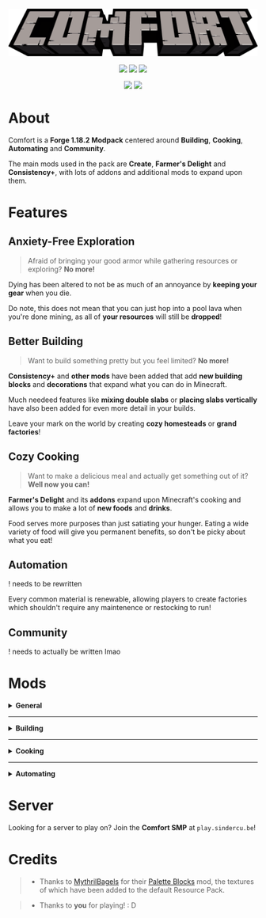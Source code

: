 <p align="center">
<img src="assets/logo.png">
</p>

<p align="center">
<img src="https://img.shields.io/badge/MC%20Version-1.18.2-*?style=for-the-badge&color=e1dcd7">
<img src="https://img.shields.io/badge/Mod%20Loader-Forge-*?style=for-the-badge&color=e1dcd7">
<img src="https://img.shields.io/github/v/tag/sindercube/comfort?color=e1dcd7&label=Release&style=for-the-badge">
</p>

<p align="center">
<a href="https://www.curseforge.com/minecraft/modpacks/comfort-smp"><img src="https://img.shields.io/badge/%20-Curseforge-*?style=for-the-badge&color=e1dcd7&logo=curseforge"></a>
<a href="https://www.curseforge.com/minecraft/modpacks/comfort-smp"><img src="https://img.shields.io/badge/CF-Curseforge-*?style=for-the-badge&color=e1dcd7&logo=github"></a>
</p>

# About

Comfort is a **Forge 1.18.2 Modpack** centered around **Building**, **Cooking**, **Automating** and **Community**.

The main mods used in the pack are **Create**, **Farmer's Delight** and **Consistency+**, with lots of addons and additional mods to expand upon them.

# Features



## Anxiety-Free Exploration

> Afraid of bringing your good armor while gathering resources or exploring? **No more!**

Dying has been altered to not be as much of an annoyance by **keeping your gear** when you die.

Do note, this does not mean that you can just hop into a pool lava when you're done mining, as all of **your resources** will still be **dropped**!

## Better Building

> Want to build something pretty but you feel limited? **No more!**

**Consistency+** and **other mods** have been added that add **new building blocks** and **decorations** that expand what you can do in Minecraft.

Much needeed features like **mixing double slabs** or **placing slabs vertically** have also been added for even more detail in your builds.

Leave your mark on the world by creating **cozy homesteads** or **grand factories**!

## Cozy Cooking

> Want to make a delicious meal and actually get something out of it? **Well now you can!**

**Farmer's Delight** and its **addons** expand upon Minecraft's cooking and allows you to make a lot of **new foods** and **drinks**.

Food serves more purposes than just satiating your hunger. Eating a wide variety of food will give you permanent benefits, so don't be picky about what you eat!

## Automation

! needs to be rewritten

Every common material is renewable, allowing players to create factories which shouldn't require any maintenence or restocking to run!

## Community

! needs to actually be written lmao

# Mods

<details>
<summary><b>General</b></summary>

<ul>
    <li><a href="">Abnormals</a></li>
    <li><a href="https://www.curseforge.com/minecraft/mc-mods/allurement">Allurement</a></li>
    <li><a href="https://www.curseforge.com/minecraft/mc-mods/antique-atlas">Antique Atlas</a></li>
    <li><a href="https://www.curseforge.com/minecraft/mc-mods/artifacts">Artifacts</a></li>
    <li><a href="">Environmental</a></li>
    <li><a href="">Infernal Expansion</a></li>
    <li><a href="">Haunted Harvest</a></li>
    <li><a href="https://www.curseforge.com/minecraft/mc-mods/mannequins">Mannequins</a></li>
    <li><a href="https://www.curseforge.com/minecraft/mc-mods/cc-tweaked">ComputerCraft: Tweaked</a></li>
    <li><a href="https://www.curseforge.com/minecraft/mc-mods/continents">Continents</a></li>
    <li><a href="https://www.curseforge.com/minecraft/mc-mods/domestication-innovation">Domestication Innovation</a></li>
    <li><a href="https://www.curseforge.com/minecraft/mc-mods/ender-mail">Ender Mail</a></li>
    <li><a href="https://www.curseforge.com/minecraft/mc-mods/goblin-traders">Goblin Traders</a></li>
    <li><a href="https://www.curseforge.com/minecraft/mc-mods/guns-without-roses">Guns Without Roses</a></li>
    <li><a href="https://www.curseforge.com/minecraft/mc-mods/labels">Storage Labels</a></li>
    <li><a href="https://www.curseforge.com/minecraft/mc-mods/quark">Quark</a></li>
    <li><a href="https://www.curseforge.com/minecraft/mc-mods/serene-seasons">Serene Seasons</a></li>
    <li><a href="https://www.curseforge.com/minecraft/mc-mods/supplementaries">Supplementaries</a></li>
    <li><a href="https://www.curseforge.com/minecraft/mc-mods/unvoted-shelved">Unvoted and Shelved</a></li>
    <li><a href="https://www.curseforge.com/minecraft/mc-mods/waystones">Waystones</a></li>
</ul>

</details>

---

<details>
<summary><b>Building</b></summary>

<ul>
    <li><a href="https://www.curseforge.com/minecraft/mc-mods/architects-palette">Architect's Palette</a></li>
    <li><a href="https://www.curseforge.com/minecraft/mc-mods/bagels-palette-blocks">Bagel's Palette Blocks</a></li>
    <li><a href="https://www.curseforge.com/minecraft/mc-mods/clayworks">Clayworks</a></li>
    <li><a href="https://www.curseforge.com/minecraft/mc-mods/consistencyplus">Consistency+</a></li>
    <li><a href="https://www.curseforge.com/minecraft/mc-mods/dustrial-decor">'Dustrial Decor</a></li>
    <li><a href="https://www.curseforge.com/minecraft/mc-mods/immersive-weathering">Immersive Weathering</a></li>
    <li><a href="https://www.curseforge.com/minecraft/mc-mods/moyai">Moyai</a></li>
    <li><a href="https://www.curseforge.com/minecraft/mc-mods/sooty-chimneys">Sooty Chimneys</a></li>
    <li><a href="https://www.curseforge.com/minecraft/mc-mods/twigs">Twigs</a></li>
</ul>

</details>

---

<details>
<summary><b>Cooking</b></summary>

<ul>
    <li><a href="https://www.curseforge.com/minecraft/mc-mods/farmers-delight">Farmer's Delight</a>
    <ul>
        <li><a href="https://www.curseforge.com/minecraft/mc-mods/brewin-and-chewin">Brewin' and Chewin'</a></li>
        <li><a href="https://www.curseforge.com/minecraft/mc-mods/farmers-bundle-of-joy">Bundle of Joy</a></li>
        <li><a href="https://www.curseforge.com/minecraft/mc-mods/farmers-delight">Farmer's Delight</a></li>
        <li><a href="https://www.curseforge.com/minecraft/mc-mods/farmers-respite">Farmer's Respite</a></li>
        <li><a href="https://www.curseforge.com/minecraft/mc-mods/miners-delight">Miner's Delight</a></li>
    </ul>
    </li>
    <li><a href="https://www.curseforge.com/minecraft/mc-mods/incubation">Incubation</a></li>
    <li><a href="https://www.curseforge.com/minecraft/mc-mods/le-fishe-exotique-au-chocolat">Le Fishe Exotique Au Chocolat</a></li>
</ul>

</details>

---

<details>
<summary><b>Automating</b></summary>

<ul>
    <li><a href="https://www.curseforge.com/minecraft/mc-mods/create">Create</a>
    <ul>
        <li><a href="https://www.curseforge.com/minecraft/mc-mods/create-central-kitchen">Central Kitchen</a></li>
        <li><a href="https://www.curseforge.com/minecraft/mc-mods/create-confectionery">Confectionery</a></li>
        <li><a href="https://www.curseforge.com/minecraft/mc-mods/create-crystal-clear">Crystal Clear</a></li>
        <li><a href="https://www.curseforge.com/minecraft/mc-mods/create-deco">Decorations</a></li>
        <li><a href="https://www.curseforge.com/minecraft/mc-mods/create-enchantment-industry">Enchantment Industry</a></li>
        <li><a href="https://www.curseforge.com/minecraft/mc-mods/create-stuff-additions">Stuff and Additions</a></li>
        <li><a href="https://www.curseforge.com/minecraft/mc-mods/cccbridge">ComputerCraft Bridge</a></li>
        <li><a href="">Steam 'n Rails</a></li>
    </ul>
    </li>
</ul>

</details>

# Server

Looking for a server to play on? Join the **Comfort SMP** at `play.sindercu.be`!

# Credits

> - Thanks to [MythrilBagels](https://twitter.com/MythrilBagels) for their [Palette Blocks](https://www.curseforge.com/minecraft/mc-mods/bagels-palette-blocks/) mod, the textures of which have been added to the default Resource Pack.

> - Thanks to **you** for playing! : D